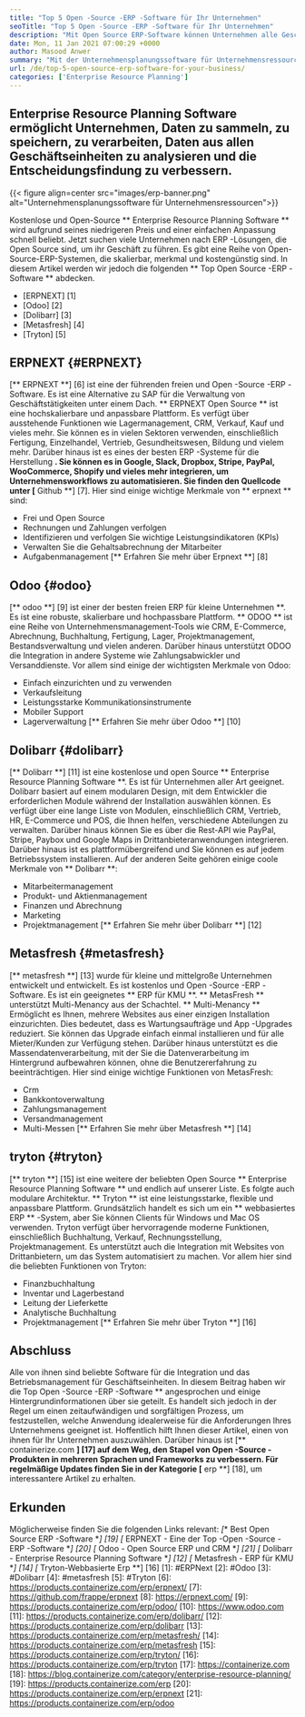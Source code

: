 ```yaml
---
title: "Top 5 Open -Source -ERP -Software für Ihr Unternehmen" 
seoTitle: "Top 5 Open -Source -ERP -Software für Ihr Unternehmen" 
description: "Mit Open Source ERP-Software können Unternehmen alle Geschäftsbereiche von einer einzigen Suite auf kostengünstige Weise integrieren und verwalten." 
date: Mon, 11 Jan 2021 07:00:29 +0000
author: Masood Anwer
summary: "Mit der Unternehmensplanungssoftware für Unternehmensressourcen können Unternehmen sammeln, speichern, verarbeiten, Daten aus allen Geschäftseinheiten analysieren und zur Verbesserung der Entscheidungsfindung beitragen." 
url: /de/top-5-open-source-erp-software-for-your-business/
categories: ['Enterprise Resource Planning']
---
```


## Enterprise Resource Planning Software ermöglicht Unternehmen, Daten zu sammeln, zu speichern, zu verarbeiten, Daten aus allen Geschäftseinheiten zu analysieren und die Entscheidungsfindung zu verbessern.

{{< figure align=center src="images/erp-banner.png" alt="Unternehmensplanungssoftware für Unternehmensressourcen">}}

Kostenlose und Open-Source ** Enterprise Resource Planning Software ** wird aufgrund seines niedrigeren Preis und einer einfachen Anpassung schnell beliebt. Jetzt suchen viele Unternehmen nach ERP -Lösungen, die Open Source sind, um ihr Geschäft zu führen. Es gibt eine Reihe von Open-Source-ERP-Systemen, die skalierbar, merkmal und kostengünstig sind. In diesem Artikel werden wir jedoch die folgenden ** Top Open Source -ERP -Software ** abdecken.
  * [ERPNEXT] [1]
  * [Odoo] [2]
  * [Dolibarr] [3]
  * [Metasfresh] [4]
  * [Tryton] [5]

## ERPNEXT {#ERPNEXT}
[** ERPNEXT **] [6] ist eine der führenden freien und Open -Source -ERP -Software. Es ist eine Alternative zu SAP für die Verwaltung von Geschäftstätigkeiten unter einem Dach. ** ERPNEXT Open Source ** ist eine hochskalierbare und anpassbare Plattform. Es verfügt über ausstehende Funktionen wie Lagermanagement, CRM, Verkauf, Kauf und vieles mehr. Sie können es in vielen Sektoren verwenden, einschließlich Fertigung, Einzelhandel, Vertrieb, Gesundheitswesen, Bildung und vielem mehr. Darüber hinaus ist es eines der besten ERP -Systeme für die Herstellung **. Sie können es in Google, Slack, Dropbox, Stripe, PayPal, WooCommerce, Shopify und vieles mehr integrieren, um Unternehmensworkflows zu automatisieren. Sie finden den Quellcode unter [** Github **] [7].
Hier sind einige wichtige Merkmale von ** erpnext ** sind:
  * Frei und Open Source
  * Rechnungen und Zahlungen verfolgen
  * Identifizieren und verfolgen Sie wichtige Leistungsindikatoren (KPIs)
  * Verwalten Sie die Gehaltsabrechnung der Mitarbeiter
  * Aufgabenmanagement
[** Erfahren Sie mehr über Erpnext **] [8]

## Odoo {#odoo}
[** odoo **] [9] ist einer der besten freien ERP für kleine Unternehmen **. Es ist eine robuste, skalierbare und hochpassbare Plattform. ** ODOO ** ist eine Reihe von Unternehmensmanagement-Tools wie CRM, E-Commerce, Abrechnung, Buchhaltung, Fertigung, Lager, Projektmanagement, Bestandsverwaltung und vielen anderen. Darüber hinaus unterstützt ODOO die Integration in andere Systeme wie Zahlungsabwickler und Versanddienste.
Vor allem sind einige der wichtigsten Merkmale von Odoo:
  * Einfach einzurichten und zu verwenden
  * Verkaufsleitung
  * Leistungsstarke Kommunikationsinstrumente
  * Mobiler Support
  * Lagerverwaltung
[** Erfahren Sie mehr über Odoo **] [10]

## Dolibarr {#dolibarr}
[** Dolibarr **] [11] ist eine kostenlose und open Source ** Enterprise Resource Planning Software **. Es ist für Unternehmen aller Art geeignet. Dolibarr basiert auf einem modularen Design, mit dem Entwickler die erforderlichen Module während der Installation auswählen können. Es verfügt über eine lange Liste von Modulen, einschließlich CRM, Vertrieb, HR, E-Commerce und POS, die Ihnen helfen, verschiedene Abteilungen zu verwalten. Darüber hinaus können Sie es über die Rest-API wie PayPal, Stripe, Paybox und Google Maps in Drittanbieteranwendungen integrieren. Darüber hinaus ist es plattformübergreifend und Sie können es auf jedem Betriebssystem installieren.
Auf der anderen Seite gehören einige coole Merkmale von ** Dolibarr **:
  * Mitarbeitermanagement
  * Produkt- und Aktienmanagement
  * Finanzen und Abrechnung
  * Marketing
  * Projektmanagement
[** Erfahren Sie mehr über Dolibarr **] [12]

## Metasfresh {#metasfresh}
[** metasfresh **] [13] wurde für kleine und mittelgroße Unternehmen entwickelt und entwickelt. Es ist kostenlos und Open -Source -ERP -Software. Es ist ein geeignetes ** ERP für KMU **. ** MetasFresh ** unterstützt Multi-Menancy aus der Schachtel. ** Multi-Menancy ** Ermöglicht es Ihnen, mehrere Websites aus einer einzigen Installation einzurichten. Dies bedeutet, dass es Wartungsaufträge und App -Upgrades reduziert. Sie können das Upgrade einfach einmal installieren und für alle Mieter/Kunden zur Verfügung stehen. Darüber hinaus unterstützt es die Massendatenverarbeitung, mit der Sie die Datenverarbeitung im Hintergrund aufbewahren können, ohne die Benutzererfahrung zu beeinträchtigen.
Hier sind einige wichtige Funktionen von MetasFresh:
  * Crm
  * Bankkontoverwaltung
  * Zahlungsmanagement
  * Versandmanagement
  * Multi-Messen
[** Erfahren Sie mehr über Metasfresh **] [14]

## tryton {#tryton}
[** tryton **] [15] ist eine weitere der beliebten Open Source ** Enterprise Resource Planning Software ** und endlich auf unserer Liste. Es folgte auch modulare Architektur. ** Tryton ** ist eine leistungsstarke, flexible und anpassbare Plattform. Grundsätzlich handelt es sich um ein ** webbasiertes ERP ** -System, aber Sie können Clients für Windows und Mac OS verwenden. Tryton verfügt über hervorragende moderne Funktionen, einschließlich Buchhaltung, Verkauf, Rechnungsstellung, Projektmanagement. Es unterstützt auch die Integration mit Websites von Drittanbietern, um das System automatisiert zu machen.
Vor allem hier sind die beliebten Funktionen von Tryton:
  * Finanzbuchhaltung
  * Inventar und Lagerbestand
  * Leitung der Lieferkette
  * Analytische Buchhaltung
  * Projektmanagement
[** Erfahren Sie mehr über Tryton **] [16]

## Abschluss
Alle von ihnen sind beliebte Software für die Integration und das Betriebsmanagement für Geschäftseinheiten. In diesem Beitrag haben wir die Top Open -Source -ERP -Software ** angesprochen und einige Hintergrundinformationen über sie geteilt. Es handelt sich jedoch in der Regel um einen zeitaufwändigen und sorgfältigen Prozess, um festzustellen, welche Anwendung idealerweise für die Anforderungen Ihres Unternehmens geeignet ist. Hoffentlich hilft Ihnen dieser Artikel, einen von ihnen für Ihr Unternehmen auszuwählen.
Darüber hinaus ist [** containerize.com **] [17] auf dem Weg, den Stapel von Open -Source -Produkten in mehreren Sprachen und Frameworks zu verbessern. Für regelmäßige Updates finden Sie in der Kategorie [** erp **] [18], um interessantere Artikel zu erhalten.

## Erkunden
Möglicherweise finden Sie die folgenden Links relevant:
  *[** Best Open Source ERP -Software **] [19]
  *[** ERPNEXT - Eine der Top -Open -Source -ERP -Software **] [20]
  *[** Odoo - Open Source ERP und CRM **] [21]
  *[** Dolibarr - Enterprise Resource Planning Software **] [12]
  *[** Metasfresh - ERP für KMU **] [14]
  *[** Tryton-Webbasierte Erp **] [16]
[1]: #ERPNext
[2]: #Odoo
[3]: #Dolibarr
[4]: #metasfresh
[5]: #Tryton
[6]: https://products.containerize.com/erp/erpnext/
[7]: https://github.com/frappe/erpnext
[8]: https://erpnext.com/
[9]: https://products.containerize.com/erp/odoo/
[10]: https://www.odoo.com
[11]: https://products.containerize.com/erp/dolibarr/
[12]: https://products.containerize.com/erp/dolibarr
[13]: https://products.containerize.com/erp/metasfresh/
[14]: https://products.containerize.com/erp/metasfresh
[15]: https://products.containerize.com/erp/tryton/
[16]: https://products.containerize.com/erp/tryton
[17]: https://containerize.com
[18]: https://blog.containerize.com/category/enterprise-resource-planning/
[19]: https://products.containerize.com/erp
[20]: https://products.containerize.com/erp/erpnext
[21]: https://products.containerize.com/erp/odoo
